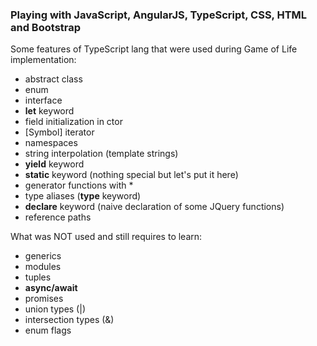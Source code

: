 ### Playing with JavaScript, AngularJS, TypeScript, CSS, HTML and Bootstrap

Some features of TypeScript lang that were used during Game of Life implementation:

* abstract class
* enum
* interface
* **let** keyword
* field initialization in ctor
* [Symbol] iterator
* namespaces
* string interpolation (template strings)
* **yield** keyword
* **static** keyword (nothing special but let's put it here)
* generator functions with \*
* type aliases (**type** keyword)
* **declare** keyword (naive declaration of some JQuery functions)
* reference paths

What was NOT used and still requires to learn:

* generics
* modules
* tuples
* **async/await**
* promises
* union types (|)
* intersection types (&)
* enum flags
